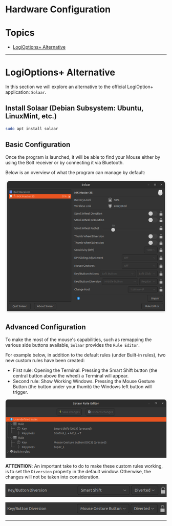 # Hardware Configuration

# Topics
- [LogiOptions+ Alternative](#LogiOptions+-Alternative)

- - -

# LogiOptions+ Alternative
In this section we will explore an alternative to the official 
LogiOption+ application: `Solaar`.

## Install Solaar (Debian Subsystem: Ubuntu, LinuxMint, etc.)
```Bash
sudo apt install solaar
```

## Basic Configuration
Once the program is launched, it will be able to find your Mouse either by 
using the Bolt receiver or by connecting it via Bluetooth.

Below is an overview of what the program can manage by default:

![Basic Config](..%2Fasset%2Fimgs%2Fsolaar_basic_config.png)


## Advanced Configuration
To make the most of the mouse's capabilities, such as remapping the various side 
buttons available, `Solaar` provides the `Rule Editor`.

For example below, in addition to the default rules (under Built-in rules),
two new custom rules have been created:
- First rule: Opening the Terminal. Pressing the Smart Shift button (the central button 
  above the wheel) a Terminal will appear.
- Second rule: Show Working Windows. Pressing the Mouse Gesture Button (the button under 
  your thumb) the Windows left button will trigger.

![solaar_advanc_config.png](..%2Fasset%2Fimgs%2Fsolaar_adv_config.png)

**ATTENTION**: 
An important take to do to make these custom rules working, is to set the 
`Diversion` property in the default window. Otherwise, the changes will 
not be taken into consideration.

![solaar_smart_shift.png](..%2Fasset%2Fimgs%2Fsolaar_smart_shift.png)

![solaar_gesture_button.png](..%2Fasset%2Fimgs%2Fsolaar_gesture_button.png)
- - -

